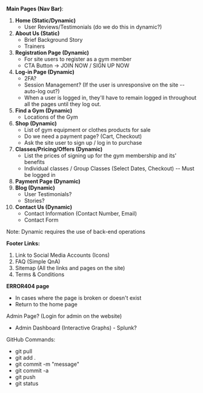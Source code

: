 
**Main Pages (Nav Bar)**:
1. **Home (Static/Dynamic)** 
   - User Reviews/Testimonials (do we do this in dynamic?) 
2. **About Us (Static)**
   - Brief Background Story
   - Trainers
3. **Registration Page (Dynamic)**
   - For site users to register as a gym member 
   - CTA Button -> JOIN NOW / SIGN UP NOW
4. **Log-in Page (Dynamic)**
   - 2FA?
   - Session Management? (If the user is unresponsive on the site -- auto-log out?)
   -  When a user is logged in, they'll have to remain logged in throughout all the pages until they log out.
5. **Find a Gym (Dynamic)**
   - Locations of the Gym
6. **Shop (Dynamic)**
   - List of gym equipment or clothes products for sale
   - Do we need a payment page? (Cart, Checkout)
   - Ask the site user to sign up / log in to purchase
7. **Classes/Pricing/Offers (Dynamic)**
   - List the prices of signing up for the gym membership and its' benefits
   - Individual classes / Group Classes (Select Dates, Checkout) -- Must be logged in
8. **Payment Page (Dynamic)**
9. **Blog (Dynamic)**
   - User Testimonials?
   - Stories?
10. **Contact Us (Dynamic)**
    - Contact Information (Contact Number, Email)
    - Contact Form

Note: Dynamic requires the use of back-end operations

**Footer Links:**
1. Link to Social Media Accounts (Icons)
2. FAQ (Simple QnA)
3. Sitemap (All the links and pages on the site)
4. Terms & Conditions

**ERROR404 page**
- In cases where the page is broken or doesn't exist
- Return to the home page 

Admin Page? (Login for admin on the website)
- Admin Dashboard (Interactive Graphs) - Splunk? 

GitHub Commands:
- git pull
- git add .
- git commit -m "message"
- git commit -a
- git push
- git status
